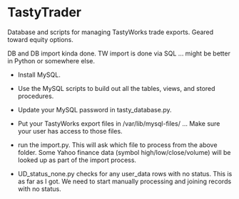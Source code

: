 # TastyTrader
Database and scripts for managing TastyWorks trade exports.  Geared toward equity options.

DB and DB import kinda done. TW import is done via SQL ... might be better in Python or somewhere else.

- Install MySQL. 
- Use the MySQL scripts to build out all the tables, views, and stored procedures. 
- Update your MySQL password in tasty_database.py.
- Put your TastyWorks export files in /var/lib/mysql-files/  ... Make sure your user has access to those files.
- run the import.py.  This will ask which file to process from the above folder.  Some Yahoo finance data (symbol high/low/close/volume) will be looked up as part of the import process.

- UD_status_none.py checks for any user_data rows with no status.      This is as far as I got.  We need to start manually processing and joining records with no status.
